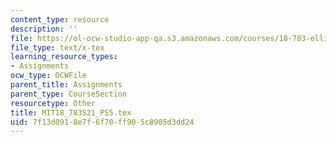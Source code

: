 ```yaml
---
content_type: resource
description: ''
file: https://ol-ocw-studio-app-qa.s3.amazonaws.com/courses/18-783-elliptic-curves-spring-2021/7f13d0918e7f6f70ff905c8905d3dd24_MIT18_783S21_PS5.tex
file_type: text/x-tex
learning_resource_types:
- Assignments
ocw_type: OCWFile
parent_title: Assignments
parent_type: CourseSection
resourcetype: Other
title: MIT18_783S21_PS5.tex
uid: 7f13d091-8e7f-6f70-ff90-5c8905d3dd24
---
```

